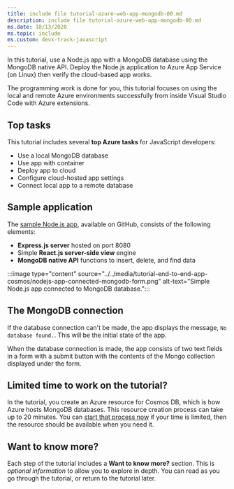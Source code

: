 ```yaml
---
title: include file tutorial-azure-web-app-mongodb-00.md 
description: include file tutorial-azure-web-app-mongodb-00.md
ms.date: 10/13/2020
ms.topic: include
ms.custom: devx-track-javascript
---
```


In this tutorial, use a Node.js app with a MongoDB database using the MongoDB native API. Deploy the Node.js application to Azure App Service (on Linux) then verify the cloud-based app works. 

The programming work is done for you, this tutorial focuses on using the local and remote Azure environments successfully from inside Visual Studio Code with Azure extensions.

## Top tasks

This tutorial includes several **top Azure tasks** for JavaScript developers:

* Use a local MongoDB database
* Use app with container
* Deploy app to cloud
* Configure cloud-hosted app settings 
* Connect local app to a remote database

## Sample application

The [sample Node.js app](https://github.com/Azure-Samples/js-e2e-express-mongo), available on GitHub, consists of the following elements:

* **Express.js server** hosted on port 8080
* Simple **React.js server-side view** engine
* **MongoDB native API** functions to insert, delete, and find data

:::image type="content" source="../../media/tutorial-end-to-end-app-cosmos/nodejs-app-connected-mongodb-form.png" alt-text="Simple Node.js app connected to MongoDB database.":::

## The MongoDB connection

If the database connection can't be made, the app displays the message, `No database found.`. This will be the initial state of the app.

When the database connection is made, the app consists of two text fields in a form with a submit button with the contents of the Mongo collection displayed under the form.

## Limited time to work on the tutorial?

In the tutorial, you create an Azure resource for Cosmos DB, which is how Azure hosts MongoDB databases. This resource creation process can take up to 20 minutes. You can [start that process now](tutorial-azure-web-app-mongodb-feedback.yml?tutorial-step=5) if your time is limited, then the resource should be available when you need it. 

## Want to know more? 

Each step of the tutorial includes a **Want to know more?** section. This is _optional information_ to allow you to explore in depth. You can read as you go through the tutorial, or return to the tutorial later. 